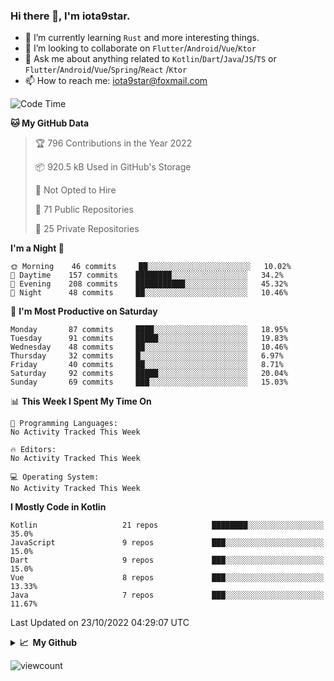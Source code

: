 ### Hi there 👋, I'm iota9star.

- 🌱 I’m currently learning `Rust` and more interesting things.
- 👯 I’m looking to collaborate on `Flutter`/`Android`/`Vue`/`Ktor`
- 💬 Ask me about anything related to `Kotlin`/`Dart`/`Java`/`JS`/`TS` or `Flutter`/`Android`/`Vue`/`Spring`/`React`
  /`Ktor`
- 📫 How to reach me: [iota9star@foxmail.com](iota9star@foxmail.com)



<!--START_SECTION:waka-->
![Code Time](http://img.shields.io/badge/Code%20Time-3%2C090%20hrs%2054%20mins-blue)

**🐱 My GitHub Data** 

> 🏆 796 Contributions in the Year 2022
 > 
> 📦 920.5 kB Used in GitHub's Storage 
 > 
> 🚫 Not Opted to Hire
 > 
> 📜 71 Public Repositories 
 > 
> 🔑 25 Private Repositories  
 > 
**I'm a Night 🦉** 

```text
🌞 Morning    46 commits     ██░░░░░░░░░░░░░░░░░░░░░░░   10.02% 
🌆 Daytime    157 commits    ████████░░░░░░░░░░░░░░░░░   34.2% 
🌃 Evening    208 commits    ███████████░░░░░░░░░░░░░░   45.32% 
🌙 Night      48 commits     ██░░░░░░░░░░░░░░░░░░░░░░░   10.46%

```
📅 **I'm Most Productive on Saturday** 

```text
Monday       87 commits     ████░░░░░░░░░░░░░░░░░░░░░   18.95% 
Tuesday      91 commits     █████░░░░░░░░░░░░░░░░░░░░   19.83% 
Wednesday    48 commits     ██░░░░░░░░░░░░░░░░░░░░░░░   10.46% 
Thursday     32 commits     █░░░░░░░░░░░░░░░░░░░░░░░░   6.97% 
Friday       40 commits     ██░░░░░░░░░░░░░░░░░░░░░░░   8.71% 
Saturday     92 commits     █████░░░░░░░░░░░░░░░░░░░░   20.04% 
Sunday       69 commits     ███░░░░░░░░░░░░░░░░░░░░░░   15.03%

```


📊 **This Week I Spent My Time On** 

```text
💬 Programming Languages: 
No Activity Tracked This Week

🔥 Editors: 
No Activity Tracked This Week

💻 Operating System: 
No Activity Tracked This Week

```

**I Mostly Code in Kotlin** 

```text
Kotlin                   21 repos            ████████░░░░░░░░░░░░░░░░░   35.0% 
JavaScript               9 repos             ███░░░░░░░░░░░░░░░░░░░░░░   15.0% 
Dart                     9 repos             ███░░░░░░░░░░░░░░░░░░░░░░   15.0% 
Vue                      8 repos             ███░░░░░░░░░░░░░░░░░░░░░░   13.33% 
Java                     7 repos             ███░░░░░░░░░░░░░░░░░░░░░░   11.67%

```



 Last Updated on 23/10/2022 04:29:07 UTC
<!--END_SECTION:waka-->

<details>
  <summary><b>📈&nbsp;&nbsp;My Github</b></summary>
  <br>
  <img src='https://github-profile-trophy.vercel.app/?username=iota9star'>
  <img src='https://bad-apple-github-readme.vercel.app/api?show_bg=1&username=iota9star&hide_title=true'>
  <img src='http://cr-skills-chart-widget.azurewebsites.net/api/api?username=iota9star'>
</details>


![viewcount](https://count.getloli.com/get/@iota9star?theme=rule34)
